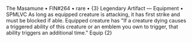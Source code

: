 The Masamune • FIN#264 • rare • {3} Legendary Artifact — Equipment • SPMLVC
As long as equipped creature is attacking, it has first strike and must be blocked if able.
Equipped creature has "If a creature dying causes a triggered ability of this creature or an emblem you own to trigger, that ability triggers an additional time."
Equip {2}